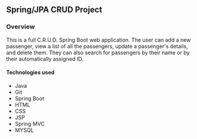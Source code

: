 ## Spring/JPA CRUD Project

### Overview

This is a full C.R.U.D. Spring Boot web application. The user can add a new passenger, view a list of all the passengers, update a passenger's details, and delete them. They can also search for passengers by their name or by their automatically assigned ID.


#### Technologies used
  * Java
  * Git
  * Spring Boot
  * HTML
  * CSS
  * JSP
  * Spring MVC
  * MYSQL
